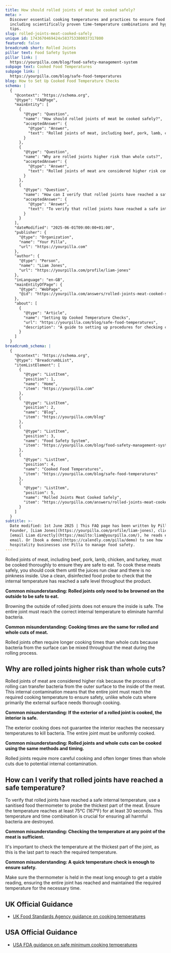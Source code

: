 ```yaml
---
title: How should rolled joints of meat be cooked safely?
meta: >
  Discover essential cooking temperatures and practices to ensure food safety,
  including scientifically proven time-temperature combinations and hygiene
  tips.
slug: rolled-joints-meat-cooked-safely
unique id: 1743670469424x583753380037317800
featured: false
breadcrumb short: Rolled Joints
pillar text: Food Safety System
pillar link: |
  https://yourpilla.com/blog/food-safety-management-system
subpage text: Cooked Food Temperatures
subpage link: |
  https://yourpilla.com/blog/safe-food-temperatures
blog: How to Set Up Cooked Food Temperature Checks
schema: |
  {
    "@context": "https://schema.org",
    "@type": "FAQPage",
    "mainEntity": [
      {
        "@type": "Question",
        "name": "How should rolled joints of meat be cooked safely?",
        "acceptedAnswer": {
          "@type": "Answer",
          "text": "Rolled joints of meat, including beef, pork, lamb, chicken, and turkey, should be thoroughly cooked to ensure safety. Here are the steps to cook these meats safely: (1) Cook the meat until the juices run clear and there is no pinkness inside. (2) Use a clean, disinfected food probe to verify that the internal temperature of the meat has reached a safe level throughout the product. Crucially, browning the outside alone does not ensure safety. The entire joint must reach the required internal temperature."
        }
      },
      {
        "@type": "Question",
        "name": "Why are rolled joints higher risk than whole cuts?",
        "acceptedAnswer": {
          "@type": "Answer",
          "text": "Rolled joints of meat are considered higher risk compared to whole cuts because the rolling process can transfer bacteria from the surface to the interior of the meat. This leads to internal contamination requiring that the entire joint reach the required cooking temperature to ensure safety. Unlike whole cuts, where primarily the external surface needs thorough cooking, rolled joints require uniform internal cooking."
        }
      },
      {
        "@type": "Question",
        "name": "How can I verify that rolled joints have reached a safe temperature?",
        "acceptedAnswer": {
          "@type": "Answer",
          "text": "To verify that rolled joints have reached a safe internal temperature, use a sanitised food thermometer to probe the thickest part of the meat. Ensure the internal temperature reaches at least 75°C (167°F) for at least 30 seconds. Checking the temperature in the thickest part ensures the last part to cook reaches the needed temperature. Adequate holding time at this temperature ensures all harmful bacteria are destroyed."
        }
      }
    ],
    "dateModified": "2025-06-01T09:00:00+01:00",
    "publisher": {
      "@type": "Organization",
      "name": "Your Pilla",
      "url": "https://yourpilla.com"
    },
    "author": {
      "@type": "Person",
      "name": "Liam Jones",
      "url": "https://yourpilla.com/profile/liam-jones"
    },
    "inLanguage": "en-GB",
    "mainEntityOfPage": {
      "@type": "WebPage",
      "@id": "https://yourpilla.com/answers/rolled-joints-meat-cooked-safely"
    },
    "about": [
      {
        "@type": "Article",
        "name": "Setting Up Cooked Temperature Checks",
        "url": "https://yourpilla.com/blog/safe-food-temperatures",
        "description": "A guide to setting up procedures for checking cooked food temperatures to ensure compliance with safety standards."
      }
    ]
  }
breadcrumb_schema: |
  {
    "@context": "https://schema.org",
    "@type": "BreadcrumbList",
    "itemListElement": [
      {
        "@type": "ListItem",
        "position": 1,
        "name": "Home",
        "item": "https://yourpilla.com"
      },
      {
        "@type": "ListItem",
        "position": 2,
        "name": "Blog",
        "item": "https://yourpilla.com/blog"
      },
      {
        "@type": "ListItem",
        "position": 3,
        "name": "Food Safety System",
        "item": "https://yourpilla.com/blog/food-safety-management-system"
      },
      {
        "@type": "ListItem",
        "position": 4,
        "name": "Cooked Food Temperatures",
        "item": "https://yourpilla.com/blog/safe-food-temperatures"
      },
      {
        "@type": "ListItem",
        "position": 5,
        "name": "Rolled Joints Meat Cooked Safely",
        "item": "https://yourpilla.com/answers/rolled-joints-meat-cooked-safely"
      }
    ]
  }
subtitle: >-
  Date modified: 1st June 2025 | This FAQ page has been written by Pilla
  Founder, [Liam Jones](https://yourpilla.com/profile/liam-jones), click to
  [email Liam directly](https://mailto:liam@yourpilla.com/), he reads every
  email. Or [book a demo](https://calendly.com/pilla/demo) to see how
  hospitality businesses use Pilla to manage food safety.
---
```

Rolled joints of meat, including beef, pork, lamb, chicken, and turkey, must be cooked thoroughly to ensure they are safe to eat. To cook these meats safely, you should cook them until the juices run clear and there is no pinkness inside. Use a clean, disinfected food probe to check that the internal temperature has reached a safe level throughout the product.

**Common misunderstanding: Rolled joints only need to be browned on the outside to be safe to eat.**

Browning the outside of rolled joints does not ensure the inside is safe. The entire joint must reach the correct internal temperature to eliminate harmful bacteria.

**Common misunderstanding: Cooking times are the same for rolled and whole cuts of meat.**

Rolled joints often require longer cooking times than whole cuts because bacteria from the surface can be mixed throughout the meat during the rolling process.

## Why are rolled joints higher risk than whole cuts?

Rolled joints of meat are considered higher risk because the process of rolling can transfer bacteria from the outer surface to the inside of the meat. This internal contamination means that the entire joint must reach the required cooking temperature to ensure safety, unlike whole cuts where primarily the external surface needs thorough cooking.

**Common misunderstanding: If the exterior of a rolled joint is cooked, the interior is safe.**

The exterior cooking does not guarantee the interior reaches the necessary temperatures to kill bacteria. The entire joint must be uniformly cooked.

**Common misunderstanding: Rolled joints and whole cuts can be cooked using the same methods and timing.**

Rolled joints require more careful cooking and often longer times than whole cuts due to potential internal contamination.

## How can I verify that rolled joints have reached a safe temperature?

To verify that rolled joints have reached a safe internal temperature, use a sanitised food thermometer to probe the thickest part of the meat. Ensure the temperature reaches at least 75°C (167°F) for at least 30 seconds. This temperature and time combination is crucial for ensuring all harmful bacteria are destroyed.

**Common misunderstanding: Checking the temperature at any point of the meat is sufficient.**

It's important to check the temperature at the thickest part of the joint, as this is the last part to reach the required temperature.

**Common misunderstanding: A quick temperature check is enough to ensure safety.**

Make sure the thermometer is held in the meat long enough to get a stable reading, ensuring the entire joint has reached and maintained the required temperature for the necessary time.

## UK Official Guidance

-   [UK Food Standards Agency guidance on cooking temperatures](https://www.food.gov.uk/safety-hygiene/cooking-your-food)

## USA Official Guidance

-   [USA FDA guidance on safe minimum cooking temperatures](https://www.fda.gov/media/107000/download)
